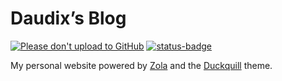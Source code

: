 # Daudix’s Blog

[![Please don't upload to GitHub](https://nogithub.codeberg.page/badge.svg)](https://nogithub.codeberg.page)
[![status-badge](https://ci.codeberg.org/api/badges/12994/status.svg)](https://ci.codeberg.org/repos/12994)

My personal website powered by [Zola](https://www.getzola.org) and the [Duckquill](https://daudix.codeberg.page/duckquill) theme.
